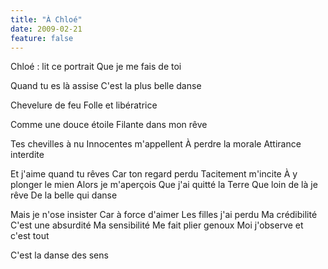 ```yaml
---
title: "À Chloé"
date: 2009-02-21
feature: false
---
```


Chloé : lit ce portrait
Que je me fais de toi

Quand tu es là assise
C'est la plus belle danse

Chevelure de feu
Folle et libératrice

Comme une douce étoile
Filante dans mon rêve

Tes chevilles à nu
Innocentes m'appellent
À perdre la morale
Attirance interdite

Et j'aime quand tu rêves
Car ton regard perdu
Tacitement m'incite
À y plonger le mien
Alors je m'aperçois
Que j'ai quitté la Terre
Que loin de là je rêve
De la belle qui danse

Mais je n'ose insister
Car à force d'aimer
Les filles j'ai perdu
Ma crédibilité
C'est une absurdité
Ma sensibilité
Me fait plier genoux
Moi j'observe et c'est tout

C'est la danse des sens

